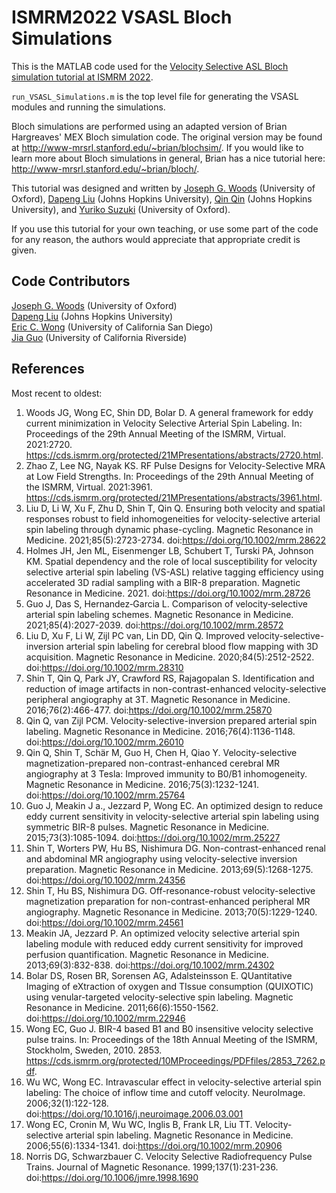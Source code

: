 # ISMRM2022 VSASL Bloch Simulations

This is the MATLAB code used for the [Velocity Selective ASL Bloch simulation tutorial at ISMRM 2022](https://submissions.mirasmart.com/ISMRM2022/Itinerary/ConferenceMatrixEventDetail.aspx?ses=MIT-02).

`run_VSASL_Simulations.m` is the top level file for generating the VSASL modules and running the simulations.

Bloch simulations are performed using an adapted version of Brian Hargreaves' MEX Bloch simulation code. The original version may be found at http://www-mrsrl.stanford.edu/~brian/blochsim/. If you would like to learn more about Bloch simulations in general, Brian has a nice tutorial here: http://www-mrsrl.stanford.edu/~brian/bloch/.

This tutorial was designed and written by [Joseph G. Woods](https://www.ndcn.ox.ac.uk/team/joseph-woods) (University of Oxford), [Dapeng Liu](https://www.researchgate.net/profile/Dapeng-Liu-12) (Johns Hopkins University), [Qin Qin](https://www.hopkinsmedicine.org/profiles/details/qin-qin) (Johns Hopkins University), and  [Yuriko Suzuki](https://www.win.ox.ac.uk/people/yuriko-suzuki) (University of Oxford).

If you use this tutorial for your own teaching, or use some part of the code for any reason, the authors would appreciate that appropriate credit is given.

## Code Contributors

[Joseph G. Woods](https://www.ndcn.ox.ac.uk/team/joseph-woods) (University of Oxford)    
[Dapeng Liu](https://www.researchgate.net/profile/Dapeng-Liu-12) (Johns Hopkins University)    
[Eric C. Wong](https://profiles.ucsd.edu/eric.wong) (University of California San Diego)    
[Jia Guo](https://profiles.ucr.edu/app/home/profile/jiag) (University of California Riverside)    

## References

Most recent to oldest:

1. Woods JG, Wong EC, Shin DD, Bolar D. A general framework for eddy current minimization in Velocity Selective Arterial Spin Labeling. In: Proceedings of the 29th Annual Meeting of the ISMRM, Virtual. 2021:2720. https://cds.ismrm.org/protected/21MPresentations/abstracts/2720.html.
2. Zhao Z, Lee NG, Nayak KS. RF Pulse Designs for Velocity-Selective MRA at Low Field Strengths. In: Proceedings of the 29th Annual Meeting of the ISMRM, Virtual. 2021:3961. https://cds.ismrm.org/protected/21MPresentations/abstracts/3961.html.
3. Liu D, Li W, Xu F, Zhu D, Shin T, Qin Q. Ensuring both velocity and spatial responses robust to field inhomogeneities for velocity-selective arterial spin labeling through dynamic phase-cycling. Magnetic Resonance in Medicine. 2021;85(5):2723-2734. doi:https://doi.org/10.1002/mrm.28622
4. Holmes JH, Jen ML, Eisenmenger LB, Schubert T, Turski PA, Johnson KM. Spatial dependency and the role of local susceptibility for velocity selective arterial spin labeling (VS-ASL) relative tagging efficiency using accelerated 3D radial sampling with a BIR-8 preparation. Magnetic Resonance in Medicine. 2021. doi:https://doi.org/10.1002/mrm.28726
5. Guo J, Das S, Hernandez‐Garcia L. Comparison of velocity‐selective arterial spin labeling schemes. Magnetic Resonance in Medicine. 2021;85(4):2027-2039. doi:https://doi.org/10.1002/mrm.28572
6. Liu D, Xu F, Li W, Zijl PC van, Lin DD, Qin Q. Improved velocity-selective-inversion arterial spin labeling for cerebral blood flow mapping with 3D acquisition. Magnetic Resonance in Medicine. 2020;84(5):2512-2522. doi:https://doi.org/10.1002/mrm.28310
7. Shin T, Qin Q, Park JY, Crawford RS, Rajagopalan S. Identification and reduction of image artifacts in non-contrast-enhanced velocity-selective peripheral angiography at 3T. Magnetic Resonance in Medicine. 2016;76(2):466-477. doi:https://doi.org/10.1002/mrm.25870
8. Qin Q, van Zijl PCM. Velocity-selective-inversion prepared arterial spin labeling. Magnetic Resonance in Medicine. 2016;76(4):1136-1148. doi:https://doi.org/10.1002/mrm.26010
9. Qin Q, Shin T, Schär M, Guo H, Chen H, Qiao Y. Velocity-selective magnetization-prepared non-contrast-enhanced cerebral MR angiography at 3 Tesla: Improved immunity to B0/B1 inhomogeneity. Magnetic Resonance in Medicine. 2016;75(3):1232-1241. doi:https://doi.org/10.1002/mrm.25764
10. Guo J, Meakin J a., Jezzard P, Wong EC. An optimized design to reduce eddy current sensitivity in velocity-selective arterial spin labeling using symmetric BIR-8 pulses. Magnetic Resonance in Medicine. 2015;73(3):1085-1094. doi:https://doi.org/10.1002/mrm.25227
11. Shin T, Worters PW, Hu BS, Nishimura DG. Non-contrast-enhanced renal and abdominal MR angiography using velocity-selective inversion preparation. Magnetic Resonance in Medicine. 2013;69(5):1268-1275. doi:https://doi.org/10.1002/mrm.24356
12. Shin T, Hu BS, Nishimura DG. Off-resonance-robust velocity-selective magnetization preparation for non-contrast-enhanced peripheral MR angiography. Magnetic Resonance in Medicine. 2013;70(5):1229-1240. doi:https://doi.org/10.1002/mrm.24561
13. Meakin JA, Jezzard P. An optimized velocity selective arterial spin labeling module with reduced eddy current sensitivity for improved perfusion quantification. Magnetic Resonance in Medicine. 2013;69(3):832-838. doi:https://doi.org/10.1002/mrm.24302
14. Bolar DS, Rosen BR, Sorensen AG, Adalsteinsson E. QUantitative Imaging of eXtraction of oxygen and TIssue consumption (QUIXOTIC) using venular-targeted velocity-selective spin labeling. Magnetic Resonance in Medicine. 2011;66(6):1550-1562. doi:https://doi.org/10.1002/mrm.22946
15. Wong EC, Guo J. BIR-4 based B1 and B0 insensitive velocity selective pulse trains. In: Proceedings of the 18th Annual Meeting of the ISMRM, Stockholm, Sweden, 2010. 2853. https://cds.ismrm.org/protected/10MProceedings/PDFfiles/2853_7262.pdf.
16. Wu WC, Wong EC. Intravascular effect in velocity-selective arterial spin labeling: The choice of inflow time and cutoff velocity. NeuroImage. 2006;32(1):122-128. doi:https://doi.org/10.1016/j.neuroimage.2006.03.001
17. Wong EC, Cronin M, Wu WC, Inglis B, Frank LR, Liu TT. Velocity-selective arterial spin labeling. Magnetic Resonance in Medicine. 2006;55(6):1334-1341. doi:https://doi.org/10.1002/mrm.20906
18. Norris DG, Schwarzbauer C. Velocity Selective Radiofrequency Pulse Trains. Journal of Magnetic Resonance. 1999;137(1):231-236. doi:https://doi.org/10.1006/jmre.1998.1690



